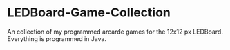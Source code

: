 # LEDBoard-Game-Collection
An collection of my programmed arcarde games for the 12x12 px LEDBoard. Everything is programmed in Java.
